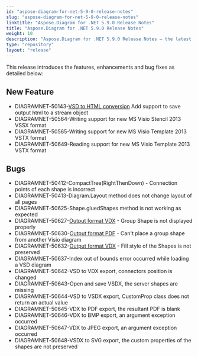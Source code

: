 ```yaml
---
id: "aspose-diagram-for-net-5-9-0-release-notes"
slug: "aspose-diagram-for-net-5-9-0-release-notes"
linktitle: "Aspose.Diagram for .NET 5.9.0 Release Notes"
title: "Aspose.Diagram for .NET 5.9.0 Release Notes"
weight: 10
description: "Aspose.Diagram for .NET 5.9.0 Release Notes – the latest updates and fixes."
type: "repository"
layout: "release"
---
```


This release introduces the features, enhancements and bug fixes as detailed below:
## **New Feature**
- DIAGRAMNET-50143-[VSD to HTML conversion](https://docs.aspose.com/diagram/net/convert-visio-to-html/) Add support to save output html to a stream object 
- DIAGRAMNET-50564-Writing support for new MS Visio Stencil 2013 VSSX format 
- DIAGRAMNET-50565-Writing support for new MS Visio Template 2013 VSTX format 
- DIAGRAMNET-50649-Reading support for new MS Visio Template 2013 VSTX format
## **Bugs**
- DIAGRAMNET-50412-CompactTree(RightThenDown) - Connection points of each shape is incorrect 
- DIAGRAMNET-50413-Diagram.Layout method does not change layout of all pages 
- DIAGRAMNET-50625-Shape.gluedShapes method is not working as expected 
- DIAGRAMNET-50627-[Output format VDX](https://docs.aspose.com/diagram/net/convert-visio-to-other-files/) - Group Shape is not displayed properly 
- DIAGRAMNET-50630-[Output format PDF](https://docs.aspose.com/diagram/net/convert-visio-to-pdf/) - Can't place a group shape from another Visio diagram 
- DIAGRAMNET-50632-[Output format VDX](https://docs.aspose.com/diagram/net/convert-visio-to-other-files/) - Fill style of the Shapes is not preserved 
- DIAGRAMNET-50637-Index out of bounds error occurred while loading a VSD diagram 
- DIAGRAMNET-50642-VSD to VDX export, connectors position is changed 
- DIAGRAMNET-50643-Open and save VSDX, the server shapes are missing 
- DIAGRAMNET-50644-VSD to VSDX export, CustomProp class does not return an actual value 
- DIAGRAMNET-50645-VDX to PDF export, the resultant PDF is blank 
- DIAGRAMNET-50646-VDX to BMP export, an argument exception occurred 
- DIAGRAMNET-50647-VDX to JPEG export, an argument exception occurred 
- DIAGRAMNET-50648-VSDX to SVG export, the custom properties of the shapes are not preserved
